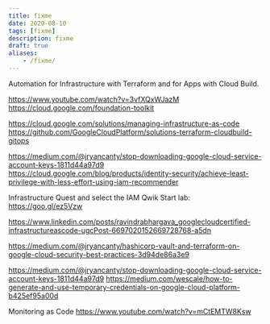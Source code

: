 ```yaml
---
title: fixme
date: 2020-08-10
tags: [fixme]
description: fixme
draft: true
aliases:
    - /fixme/
---
```

Automation for Infrastructure with Terraform and for Apps with Cloud Build.

https://www.youtube.com/watch?v=3vfXQxWJazM
https://cloud.google.com/foundation-toolkit

https://cloud.google.com/solutions/managing-infrastructure-as-code
https://github.com/GoogleCloudPlatform/solutions-terraform-cloudbuild-gitops


https://medium.com/@jryancanty/stop-downloading-google-cloud-service-account-keys-1811d44a97d9
https://cloud.google.com/blog/products/identity-security/achieve-least-privilege-with-less-effort-using-iam-recommender

Infrastructure Quest and select the IAM Qwik Start lab: https://goo.gl/ez5Vzw

https://www.linkedin.com/posts/ravindrabhargava_googlecloudcertified-infrastructureascode-ugcPost-6697020152669728768-a5dn

https://medium.com/@jryancanty/hashicorp-vault-and-terraform-on-google-cloud-security-best-practices-3d94de86a3e9

https://medium.com/@jryancanty/stop-downloading-google-cloud-service-account-keys-1811d44a97d9
https://medium.com/wescale/how-to-generate-and-use-temporary-credentials-on-google-cloud-platform-b425ef95a00d

Monitoring as Code
https://www.youtube.com/watch?v=mCtEMTW8Ksw
